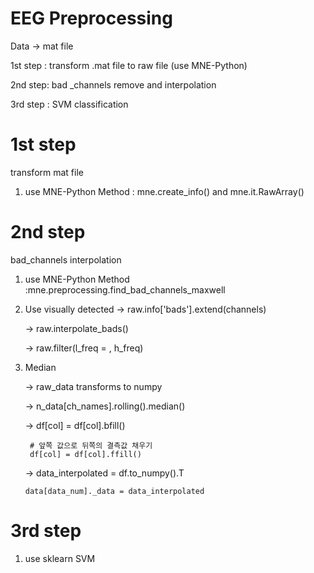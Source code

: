 # EEG Preprocessing 


Data -> mat file 

1st step : transform .mat file to raw file (use MNE-Python)

2nd step:  bad _channels remove and interpolation 

3rd step : SVM classification



# 1st step

transform mat file

1. use MNE-Python Method : mne.create_info()  and mne.it.RawArray()


# 2nd step

bad_channels interpolation

1. use MNE-Python Method :mne.preprocessing.find_bad_channels_maxwell

2. Use visually detected
   -> raw.info['bads'].extend(channels)
   
   -> raw.interpolate_bads()
   
   -> raw.filter(l_freq = , h_freq)


4. Median
   
   -> raw_data transforms to numpy
   
   -> n_data[ch_names].rolling().median()
   
   -> df[col] = df[col].bfill()
   
        # 앞쪽 값으로 뒤쪽의 결측값 채우기
        df[col] = df[col].ffill()
   
   -> data_interpolated = df.to_numpy().T
   
       data[data_num]._data = data_interpolated

# 3rd step

1. use sklearn SVM
   

